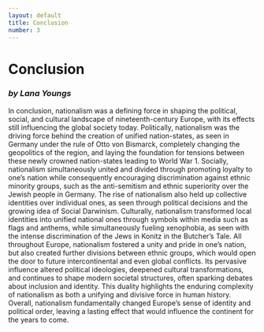 ```yaml
---
layout: default
title: Conclusion
number: 3
---
```


# Conclusion
### *by Lana Youngs*

In conclusion, nationalism was a defining force in shaping the political, social, and cultural landscape of nineteenth-century Europe, with its effects still influencing the global society today. Politically, nationalism was the driving force behind the creation of unified nation-states, as seen in Germany under the rule of Otto von Bismarck, completely changing the geopolitics of the region, and laying the foundation for tensions between these newly crowned nation-states leading to World War 1. Socially, nationalism simultaneously united and divided through promoting loyalty to one’s nation while consequently encouraging discrimination against ethnic minority groups, such as the anti-semitism and ethnic superiority over the Jewish people in Germany. The rise of nationalism also held up collective identities over individual ones, as seen through political decisions and the growing idea of Social Darwinism. Culturally, nationalism transformed local identities into unified national ones through symbols within media such as flags and anthems, while simultaneously fueling xenophobia, as seen with the intense discrimination of the Jews in Konitz in the Butcher’s Tale. All throughout Europe, nationalism fostered a unity and pride in one’s nation, but also created further divisions between ethnic groups, which would open the door to future intercontinental and even global conflicts. Its pervasive influence altered political ideologies, deepened cultural transformations, and continues to shape modern societal structures, often sparking debates about inclusion and identity. This duality highlights the enduring complexity of nationalism as both a unifying and divisive force in human history. Overall, nationalism fundamentally changed Europe’s sense of identity and political order, leaving a lasting effect that would influence the continent for the years to come.
